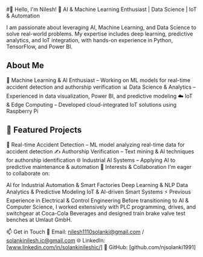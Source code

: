 #👋 Hello, I'm Nilesh!
🚀 AI & Machine Learning Enthusiast | Data Science | IoT & Automation

I am passionate about leveraging AI, Machine Learning, and Data Science to solve real-world problems. My expertise includes deep learning, predictive analytics, and IoT integration, with hands-on experience in Python, TensorFlow, and Power BI.

## About Me
🤖 Machine Learning & AI Enthusiast – Working on ML models for real-time accident detection and authorship verification
📊 Data Science & Analytics – Experienced in data visualization, Power BI, and predictive modeling
☁️ IoT & Edge Computing – Developed cloud-integrated IoT solutions using Raspberry Pi
## 📌 Featured Projects
🚗 Real-time Accident Detection – ML model analyzing real-time data for accident detection
✍️ Authorship Verification – Text mining & AI techniques for authorship identification
🌐 Industrial AI Systems – Applying AI to predictive maintenance & automation
🔎 Interests & Collaboration
I'm eager to collaborate on:

AI for Industrial Automation & Smart Factories
Deep Learning & NLP
Data Analytics & Predictive Modeling
IoT & AI-driven Smart Systems
⚡ Previous Experience in Electrical & Control Engineering
Before transitioning to AI & Computer Science, I worked extensively with PLC programming, drives, and switchgear at Coca-Cola Beverages and designed train brake valve test benches at Umlaut GmbH.

📫 Get in Touch
📧 Email: nilesh1110solanki@gmail.com / solankinilesh.ic@gmail.com
🌐 LinkedIn: [www.linkedin.com/in/solankinileshic/]
📂 GitHub: [github.com/njsolanki1991]

<!--
**njsolanki1991/njsolanki1991** is a ✨ _special_ ✨ repository because its `README.md` (this file) appears on your GitHub profile.

Here are some ideas to get you started:

- 🔭 I’m currently working on ...
- 🌱 I’m currently learning ...
- 👯 I’m looking to collaborate on ...
- 🤔 I’m looking for help with ...
- 💬 Ask me about ...
- 📫 How to reach me: ...
- 😄 Pronouns: ...
- ⚡ Fun fact: ...
-->

